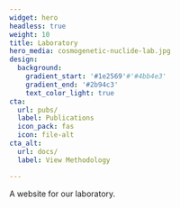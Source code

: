 ```yaml
---
widget: hero
headless: true
weight: 10
title: Laboratory
hero_media: cosmogenetic-nuclide-lab.jpg
design:
  background:
    gradient_start: '#1e2569'#'#4bb4e3'
    gradient_end: '#2b94c3'
    text_color_light: true
cta:
  url: pubs/
  label: Publications
  icon_pack: fas
  icon: file-alt
cta_alt:
  url: docs/
  label: View Methodology

---
```



A website for our laboratory.
